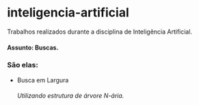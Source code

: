 # inteligencia-artificial
Trabalhos realizados durante a disciplina de Inteligẽncia Artificial.
#### Assunto: Buscas.
### São elas:
  * Busca em Largura
    ###### Utilizando estrutura de árvore N-ária.	
